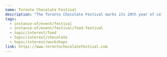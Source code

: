 ```yaml
---
name: Toronto Chocolate Festival
description: "The Toronto Chocolate Festival marks its 20th year of celebrating everything chocolate. Running throughout October, this beloved festival offers chocolate enthusiasts a chance to indulge in decadent delights across the city. Featuring a variety of events, from chocolate tastings and high-end dinners to workshops and demonstrations, the festival supports local charities including Gilda's Club Greater Toronto and various cancer initiatives."
tags:
  - instance-of/event/festival
  - instance-of/event/festival/food-festival
  - topic/interest/food
  - topic/interest/chocolate
  - topic/interest/workshops
link: https://www.torontochocolatefestival.com
---
```

